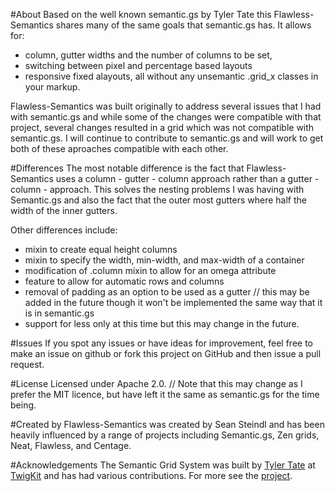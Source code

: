 #About
Based on the well known semantic.gs by Tyler Tate this Flawless-Semantics shares many of the same goals that semantic.gs has. It allows for:
* column, gutter widths and the number of columns to be set, 
* switching between pixel and percentage based layouts
* responsive fixed alayouts, 
all without any unsemantic .grid_x classes in your markup. 

Flawless-Semantics was built originally to address several issues that I had with semantic.gs and while some of the changes were compatible with that project, several changes resulted in a grid which was not compatible with semantic.gs. I will continue to contribute to semantic.gs and will work to get both of these aproaches compatible with each other.

#Differences
The most notable difference is the fact that Flawless-Semantics uses a column - gutter - column approach rather than a gutter - column - approach. This solves the nesting problems I was having with Semantic.gs and also the fact that the outer most gutters where half the width of the inner gutters.

Other differences include:
* mixin to create equal height columns
* mixin to specify the width, min-width, and max-width of a container
* modification of .column mixin to allow for an omega attribute
* feature to allow for automatic rows and columns
* removal of padding as an option to be used as a gutter // this may be added in the future though it won't be implemented the same way that it is in semantic.gs
* support for less only at this time but this may change in the future.

#Issues
If you spot any issues or have ideas for improvement, feel free to make an issue on github or fork this project on GitHub and then issue a pull request.

#License
Licensed under Apache 2.0. // Note that this may change as I prefer the MIT licence, but have left it the same as semantic.gs for the time being.

#Created by
Flawless-Semantics was created by Sean Steindl and has been heavily influenced by a range of projects including Semantic.gs, Zen grids, Neat, Flawless, and Centage.

#Acknowledgements
The Semantic Grid System was built by [Tyler Tate](http://twitter.com/tylertate/) at [TwigKit](http://twigkit.com/) and has had various contributions. For more see the [project](http://github.com/twigkit/semantic.gs).
